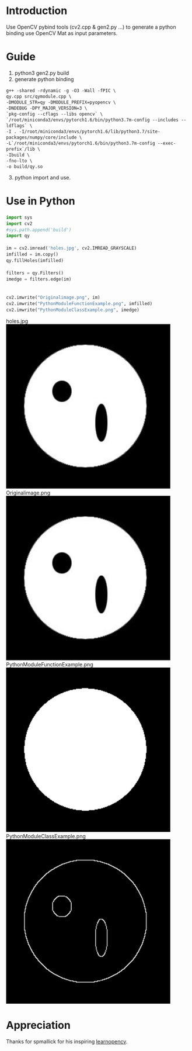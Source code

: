 # Introduction
Use OpenCV pybind tools (cv2.cpp & gen2.py ...) to generate a python binding use OpenCV Mat as input parameters.

# Guide
1. python3 gen2.py build
2. generate python binding
```
g++ -shared -rdynamic -g -O3 -Wall -fPIC \
qy.cpp src/qymodule.cpp \
-DMODULE_STR=qy -DMODULE_PREFIX=pyopencv \
-DNDEBUG -DPY_MAJOR_VERSION=3 \
`pkg-config --cflags --libs opencv` \
`/root/miniconda3/envs/pytorch1.6/bin/python3.7m-config --includes --ldflags` \
-I . -I/root/miniconda3/envs/pytorch1.6/lib/python3.7/site-packages/numpy/core/include \
-L`/root/miniconda3/envs/pytorch1.6/bin/python3.7m-config --exec-prefix`/lib \
-Ibuild \
-fno-lto \
-o build/qy.so
```
3. python import and use.

# Use in Python

``` python
import sys
import cv2
#sys.path.append('build')
import qy

im = cv2.imread('holes.jpg', cv2.IMREAD_GRAYSCALE)
imfilled = im.copy()
qy.fillHoles(imfilled)

filters = qy.Filters() 
imedge = filters.edge(im)


cv2.imwrite("Originalimage.png", im)
cv2.imwrite("PythonModuleFunctionExample.png", imfilled)
cv2.imwrite("PythonModuleClassExample.png", imedge)
```
holes.jpg
<img src="https://raw.githubusercontent.com/TracelessLe/cv2_gen_python_bindings/master/build/holes.jpg" width="450" height="auto">
Originalimage.png
<img src="https://raw.githubusercontent.com/TracelessLe/cv2_gen_python_bindings/master/build/Originalimage.png" width="450" height="auto">
PythonModuleFunctionExample.png
<img src="https://raw.githubusercontent.com/TracelessLe/cv2_gen_python_bindings/master/build/PythonModuleFunctionExample.png" width="450" height="auto">
PythonModuleClassExample.png
<img src="https://raw.githubusercontent.com/TracelessLe/cv2_gen_python_bindings/master/build/PythonModuleClassExample.png" width="450" height="auto">

# Appreciation
Thanks for spmallick for his inspiring [learnopencv](https://github.com/spmallick/learnopencv/tree/master/pymodule).
